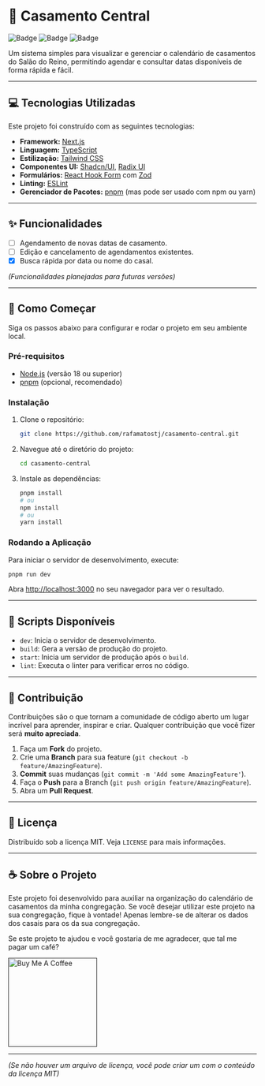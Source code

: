 # 💒 Casamento Central

![Badge](https://img.shields.io/badge/status-em%20desenvolvimento-yellow)
![Badge](https://img.shields.io/badge/licen%C3%A7a-MIT-green)
![Badge](https://img.shields.io/github/last-commit/rafamatostj/casamento-central)

Um sistema simples para visualizar e gerenciar o calendário de casamentos do Salão do Reino, permitindo agendar e consultar datas disponíveis de forma rápida e fácil.

---

## 💻 Tecnologias Utilizadas

Este projeto foi construído com as seguintes tecnologias:

- **Framework:** [Next.js](https://nextjs.org/)
- **Linguagem:** [TypeScript](https://www.typescriptlang.org/)
- **Estilização:** [Tailwind CSS](https://tailwindcss.com/)
- **Componentes UI:** [Shadcn/UI](https://ui.shadcn.com/), [Radix UI](https://www.radix-ui.com/)
- **Formulários:** [React Hook Form](https://react-hook-form.com/) com [Zod](https://zod.dev/)
- **Linting:** [ESLint](https://eslint.org/)
- **Gerenciador de Pacotes:** [pnpm](https://pnpm.io/) (mas pode ser usado com npm ou yarn)

---

## ✨ Funcionalidades

- [ ] Agendamento de novas datas de casamento.
- [ ] Edição e cancelamento de agendamentos existentes.
- [X] Busca rápida por data ou nome do casal.

*(Funcionalidades planejadas para futuras versões)*

---

## 🚀 Como Começar

Siga os passos abaixo para configurar e rodar o projeto em seu ambiente local.

### Pré-requisitos

- [Node.js](https://nodejs.org/en/) (versão 18 ou superior)
- [pnpm](https://pnpm.io/installation) (opcional, recomendado)

### Instalação

1. Clone o repositório:
   ```bash
   git clone https://github.com/rafamatostj/casamento-central.git
   ```

2. Navegue até o diretório do projeto:
   ```bash
   cd casamento-central
   ```

3. Instale as dependências:
   ```bash
   pnpm install
   # ou
   npm install
   # ou
   yarn install
   ```

### Rodando a Aplicação

Para iniciar o servidor de desenvolvimento, execute:

```bash
pnpm run dev
```

Abra [http://localhost:3000](http://localhost:3000) no seu navegador para ver o resultado.

---

## 📄 Scripts Disponíveis

- `dev`: Inicia o servidor de desenvolvimento.
- `build`: Gera a versão de produção do projeto.
- `start`: Inicia um servidor de produção após o `build`.
- `lint`: Executa o linter para verificar erros no código.

---

## 🤝 Contribuição

Contribuições são o que tornam a comunidade de código aberto um lugar incrível para aprender, inspirar e criar. Qualquer contribuição que você fizer será **muito apreciada**.

1. Faça um **Fork** do projeto.
2. Crie uma **Branch** para sua feature (`git checkout -b feature/AmazingFeature`).
3. **Commit** suas mudanças (`git commit -m 'Add some AmazingFeature'`).
4. Faça o **Push** para a Branch (`git push origin feature/AmazingFeature`).
5. Abra um **Pull Request**.

---

## 📜 Licença

Distribuído sob a licença MIT. Veja `LICENSE` para mais informações.

---

## ☕ Sobre o Projeto

Este projeto foi desenvolvido para auxiliar na organização do calendário de casamentos da minha congregação. Se você desejar utilizar este projeto na sua congregação, fique à vontade! Apenas lembre-se de alterar os dados dos casais para os da sua congregação.

Se este projeto te ajudou e você gostaria de me agradecer, que tal me pagar um café?

[<img src="https://cdn.buymeacoffee.com/buttons/v2/default-yellow.png" alt="Buy Me A Coffee" width="180" />]()

---

*(Se não houver um arquivo de licença, você pode criar um com o conteúdo da licença MIT)*
